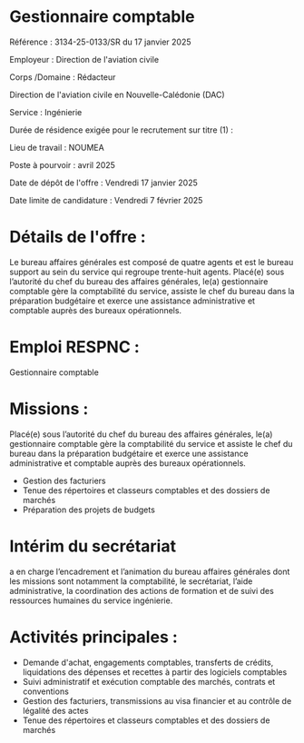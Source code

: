 # Gestionnaire comptable

Référence : 3134-25-0133/SR du 17 janvier 2025

Employeur : Direction de l'aviation civile

Corps /Domaine : Rédacteur

Direction de l'aviation civile en Nouvelle-Calédonie (DAC)

Service : Ingénierie

Durée de résidence exigée pour le recrutement sur titre (1) :

Lieu de travail : NOUMEA

Poste à pourvoir : avril 2025

Date de dépôt de l'offre : Vendredi 17 janvier 2025

Date limite de candidature : Vendredi 7 février 2025

# Détails de l'offre :

Le bureau affaires générales est composé de quatre agents et est le bureau support au sein du service qui regroupe trente-huit agents. Placé(e) sous l’autorité du chef du bureau des affaires générales, le(a) gestionnaire comptable gère la comptabilité du service, assiste le chef du bureau dans la préparation budgétaire et exerce une assistance administrative et comptable auprès des bureaux opérationnels.

# Emploi RESPNC :

Gestionnaire comptable

# Missions :

Placé(e) sous l’autorité du chef du bureau des affaires générales, le(a) gestionnaire comptable gère la comptabilité du service et assiste le chef du bureau dans la préparation budgétaire et exerce une assistance administrative et comptable auprès des bureaux opérationnels.

- Gestion des facturiers
- Tenue des répertoires et classeurs comptables et des dossiers de marchés
- Préparation des projets de budgets

# Intérim du secrétariat

a en charge l’encadrement et l’animation du bureau affaires générales dont les missions sont notamment la comptabilité, le secrétariat, l’aide administrative, la coordination des actions de formation et de suivi des ressources humaines du service ingénierie.

# Activités principales :

- Demande d'achat, engagements comptables, transferts de crédits, liquidations des dépenses et recettes à partir des logiciels comptables
- Suivi administratif et exécution comptable des marchés, contrats et conventions
- Gestion des facturiers, transmissions au visa financier et au contrôle de légalité des actes
- Tenue des répertoires et classeurs comptables et des dossiers de marchés
